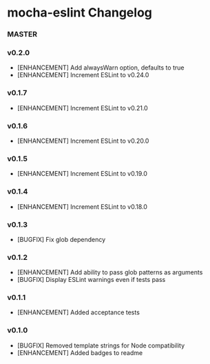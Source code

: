 # mocha-eslint Changelog

### MASTER

### v0.2.0
* [ENHANCEMENT] Add alwaysWarn option, defaults to true
* [ENHANCEMENT] Increment ESLint to v0.24.0

### v0.1.7
* [ENHANCEMENT] Increment ESLint to v0.21.0

### v0.1.6
* [ENHANCEMENT] Increment ESLint to v0.20.0

### v0.1.5
* [ENHANCEMENT] Increment ESLint to v0.19.0

### v0.1.4
* [ENHANCEMENT] Increment ESLint to v0.18.0

### v0.1.3
* [BUGFIX] Fix glob dependency

### v0.1.2
* [ENHANCEMENT] Add ability to pass glob patterns as arguments
* [BUGFIX] Display ESLint warnings even if tests pass

### v0.1.1
* [ENHANCEMENT] Added acceptance tests

### v0.1.0
* [BUGFIX] Removed template strings for Node compatibility
* [ENHANCEMENT] Added badges to readme
